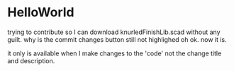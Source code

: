 HelloWorld
==========

trying to contribute so I can download knurledFinishLib.scad without any guilt.
why is the commit changes button still not highlighed
oh ok. now it is. 

it only is available when I make changes to the 'code' not the change title and description.
